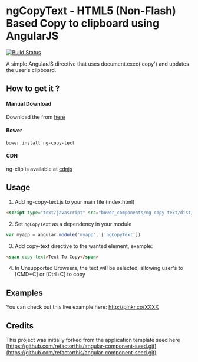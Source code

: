 ngCopyText - HTML5 (Non-Flash) Based Copy to clipboard using AngularJS
=======

[![Build Status](https://travis-ci.org/codehangar/ng-copy-text.svg?branch=master)](https://travis-ci.org/codehangar/ng-copy-text)


A simple AngularJS directive that uses document.exec('copy') and updates the user's clipboard.


## How to get it ? 

#### Manual Download
Download the from [here](https://github.com/codehangar/ng-copy-text/releases)

#### Bower 
```
bower install ng-copy-text
```
<!--
#### Npm
```
npm install ng-copy-text
```
-->

#### CDN
ng-clip is available at [cdnjs](http://www.cdnjs.com/libraries/ng-copy-text)


## Usage

1. Add ng-copy-text.js to your main file (index.html)
  ```html
  <script type="text/javascript" src="bower_components/ng-copy-text/dist/ng-copy-text.js"></script>
  ```

2. Set `ngCopyText` as a dependency in your module
  ```javascript
  var myapp = angular.module('myapp', ['ngCopyText'])
  ```

3. Add copy-text directive to the wanted element, example:
  ```html
  <span copy-text>Text To Copy</span>
  ```

4. In Unsupported Browsers, the text will be selected, allowing user's to [CMD+C] or [Ctrl+C] to copy


## Examples
You can check out this live example here: http://plnkr.co/XXXX 


## Credits
This project was initially forked from the application template seed here
[https://github.com/refactorthis/angular-component-seed.git](https://github.com/refactorthis/angular-component-seed.git)
